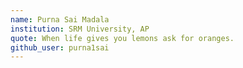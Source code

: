 ```yaml
---
name: Purna Sai Madala
institution: SRM University, AP
quote: When life gives you lemons ask for oranges.
github_user: purna1sai
---
```

